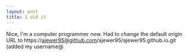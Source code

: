 ```yaml
---
layout: post
title: I did it
---
```


Nice, I'm a computer programmer now. Had to change the default origin URL to https://ajewer95@github.com/ajewer95/ajewer95.github.io.git (added my username@ 



